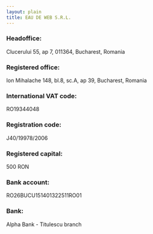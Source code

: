 ```yaml
---
layout: plain
title: EAU DE WEB S.R.L.
---
```


### Headoffice: ###

Clucerului 55, ap 7, 011364, Bucharest, Romania


### Registered office: ###

Ion Mihalache 148, bl.8, sc.A, ap 39,  Bucharest, Romania


### International VAT code: ###

RO19344048


### Registration code: ###

J40/19978/2006


### Registered capital: ###

500 RON


### Bank account: ###

RO26BUCU151401322511RO01


### Bank: ###

Alpha Bank - Titulescu branch
